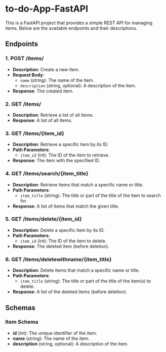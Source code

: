 # to-do-App-FastAPI
 

This is a FastAPI project that provides a simple REST API for managing items. Below are the available endpoints and their descriptions.

## Endpoints

### 1. **POST /items/**
   - **Description**: Create a new item.
   - **Request Body**:
     - `name` (string): The name of the item.
     - `description` (string, optional): A description of the item.
   - **Response**: The created item.

### 2. **GET /items/**
   - **Description**: Retrieve a list of all items.
   - **Response**: A list of all items.

### 3. **GET /items/{item_id}**
   - **Description**: Retrieve a specific item by its ID.
   - **Path Parameters**:
     - `item_id` (int): The ID of the item to retrieve.
   - **Response**: The item with the specified ID.

### 4. **GET /items/search/{item_title}**
   - **Description**: Retrieve items that match a specific name or title.
   - **Path Parameters**:
     - `item_title` (string): The title or part of the title of the item to search for.
   - **Response**: A list of items that match the given title.

### 5. **GET /items/delete/{item_id}**
   - **Description**: Delete a specific item by its ID.
   - **Path Parameters**:
     - `item_id` (int): The ID of the item to delete.
   - **Response**: The deleted item (before deletion).

### 6. **GET /items/deletewithname/{item_title}**
   - **Description**: Delete items that match a specific name or title.
   - **Path Parameters**:
     - `item_title` (string): The title or part of the title of the item(s) to delete.
   - **Response**: A list of the deleted items (before deletion).

## Schemas

### Item Schema
- **id** (int): The unique identifier of the item.
- **name** (string): The name of the item.
- **description** (string, optional): A description of the item.

